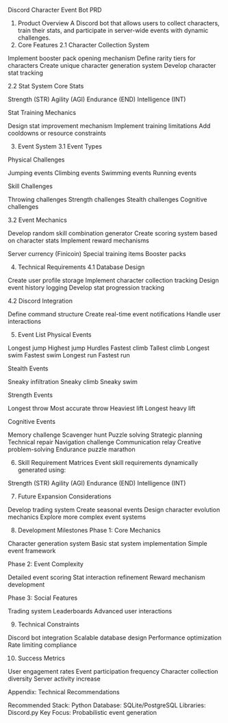 Discord Character Event Bot PRD

1. Product Overview
   A Discord bot that allows users to collect characters, train their stats, and participate in server-wide events with dynamic challenges.
2. Core Features
   2.1 Character Collection System

Implement booster pack opening mechanism
Define rarity tiers for characters
Create unique character generation system
Develop character stat tracking

2.2 Stat System
Core Stats

Strength (STR)
Agility (AGI)
Endurance (END)
Intelligence (INT)

Stat Training Mechanics

Design stat improvement mechanism
Implement training limitations
Add cooldowns or resource constraints

3. Event System
   3.1 Event Types

Physical Challenges

Jumping events
Climbing events
Swimming events
Running events

Skill Challenges

Throwing challenges
Strength challenges
Stealth challenges
Cognitive challenges

3.2 Event Mechanics

Develop random skill combination generator
Create scoring system based on character stats
Implement reward mechanisms

Server currency (Finicoin)
Special training items
Booster packs

4. Technical Requirements
   4.1 Database Design

Create user profile storage
Implement character collection tracking
Design event history logging
Develop stat progression tracking

4.2 Discord Integration

Define command structure
Create real-time event notifications
Handle user interactions

5. Event List
   Physical Events

Longest jump
Highest jump
Hurdles
Fastest climb
Tallest climb
Longest swim
Fastest swim
Longest run
Fastest run

Stealth Events

Sneaky infiltration
Sneaky climb
Sneaky swim

Strength Events

Longest throw
Most accurate throw
Heaviest lift
Longest heavy lift

Cognitive Events

Memory challenge
Scavenger hunt
Puzzle solving
Strategic planning
Technical repair
Navigation challenge
Communication relay
Creative problem-solving
Endurance puzzle marathon

6. Skill Requirement Matrices
   Event skill requirements dynamically generated using:

Strength (STR)
Agility (AGI)
Endurance (END)
Intelligence (INT)

7. Future Expansion Considerations

Develop trading system
Create seasonal events
Design character evolution mechanics
Explore more complex event systems

8. Development Milestones
   Phase 1: Core Mechanics

Character generation system
Basic stat system implementation
Simple event framework

Phase 2: Event Complexity

Detailed event scoring
Stat interaction refinement
Reward mechanism development

Phase 3: Social Features

Trading system
Leaderboards
Advanced user interactions

9. Technical Constraints

Discord bot integration
Scalable database design
Performance optimization
Rate limiting compliance

10. Success Metrics

User engagement rates
Event participation frequency
Character collection diversity
Server activity increase

Appendix: Technical Recommendations

Recommended Stack: Python
Database: SQLite/PostgreSQL
Libraries: Discord.py
Key Focus: Probabilistic event generation
